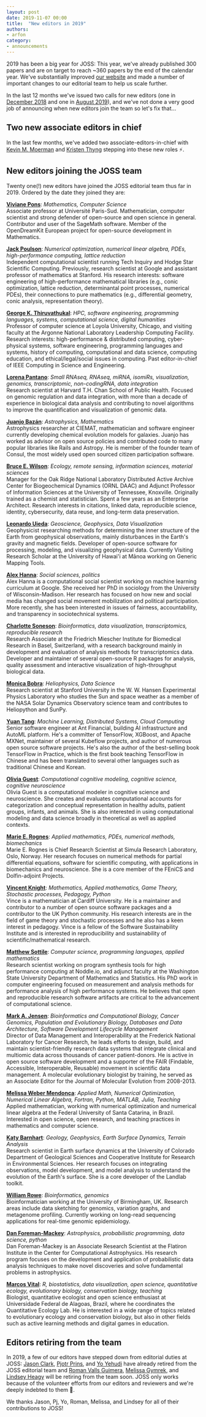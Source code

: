 ```yaml
---
layout: post
date: 2019-11-07 00:00
title:  "New editors in 2019"
authors:
- arfon
category:
- announcements
---
```


2019 has been a big year for JOSS: This year, we've already published 300 papers and are on target to reach ~360 papers by the end of the calendar year. We've substantially improved [our website](https://joss.theoj.org) and made a number of important changes to our editorial team to help us scale further.

In the last 12 months we've issued two calls for new editors (one in [December 2018](https://blog.joss.theoj.org/2018/12/call-for-editors) and one in [August 2019](https://blog.joss.theoj.org/2019/08/call-for-editors)), and we've not done a very good job of announcing when new editors join the team so let's fix that...

## Two new associate editors in chief

In the last few months, we've added two associate-editors-in-chief with [Kevin M. Moerman](https://kevinmoerman.org/) and [Kristen Thyng](http://kristenthyng.com/) stepping into these new roles ⚡.

## New editors joining the JOSS team

Twenty one(!) new editors have joined the JOSS editorial team thus far in 2019. Ordered by the date they joined they are:

[**Viviane Pons**](https://www.lri.fr/~pons/en/): _Mathematics, Computer Science_  
Associate professor at Université Paris-Sud. Mathematician, computer scientist and strong defender of open-source and open science in general. Contributor and user of the SageMath software. Member of the OpenDreamKit European project for open-source development in Mathematics.

[**Jack Poulson**](https://hodgestar.com/): _Numerical optimization, numerical linear algebra, PDEs, high-performance computing, lattice reduction_  
Independent computational scientist running Tech Inquiry and Hodge Star Scientific Computing. Previously, research scientist at Google and assistant professor of mathematics at Stanford. His research interests: software engineering of high-performance mathematical libraries (e.g., conic optimization, lattice reduction, determinantal point processes, numerical PDEs), their connections to pure mathematics (e.g., differential geometry, conic analysis, representation theory).

[**George K. Thiruvathukal**](https://luc.edu/cs/people/ftfaculty/gkt.shtml): _HPC, software engineering, programming languages, systems, computational science, digital humanities_  
Professor of computer science at Loyola University, Chicago, and visiting faculty at the Argonne National Laboratory Leadership Computing Facility. Research interests: high-performance & distributed computing, cyber-physical systems, software engineering, programming languages and systems, history of computing, computational and data science, computing education, and ethical/legal/social issues in computing. Past editor-in-chief of IEEE Computing in Science and Engineering.

[**Lorena Pantano**](https://lpantano.github.io/): _Small RNAseq, RNAseq, miRNA, isomiRs, visualization, genomics, transcriptomic, non-codingRNA, data integration_  
Research scientist at Harvard T.H. Chan School of Public Health. Focused on genomic regulation and data integration, with more than a decade of experience in biological data analysis and contributing to novel algorithms to improve the quantification and visualization of genomic data.

[**Juanjo Bazán**](http://juanjobazan.com/): _Astrophysics, Mathematics_  
Astrophysics researcher at CIEMAT, mathematician and software engineer currently developing chemical evolution models for galaxies. Juanjo has worked as advisor on open source policies and contributed code to many popular libraries like Rails and Astropy. He is member of the founder team of Consul, the most widely used open sourced citizen participation software.

[**Bruce E. Wilson**](https://www.ornl.gov/staff-profile/bruce-e-wilson): _Ecology, remote sensing, information sciences, material sciences_  
Manager for the Oak Ridge National Laboratory Distributed Active Archive Center for Biogeochemical Dynamics (ORNL DAAC) and Adjunct Professor of Information Sciences at the University of Tennessee, Knoxville. Originally trained as a chemist and statistician. Spent a few years as an Enterprise Architect. Research interests in citations, linked data, reproducible science, identity, cybersecurity, data reuse, and long-term data preservation.

[**Leonardo Uieda**](https://www.leouieda.com/): _Geoscience, Geophysics, Data Visualization_  
Geophysicist researching methods for determining the inner structure of the Earth from geophysical observations, mainly disturbances in the Earth's gravity and magnetic fields. Developer of open-source software for processing, modeling, and visualizing geophysical data. Currently Visiting Research Scholar at the University of Hawai'i at Mānoa working on Generic Mapping Tools.

[**Alex Hanna**](http://alex-hanna.com/): _Social sciences, politics_  
Alex Hanna is a computational social scientist working on machine learning curriculum at Google. She received her PhD in sociology from the University of Wisconsin-Madison. Her research has focused on how new and social media has changed social movement mobilization and political participation. More recently, she has been interested in issues of fairness, accountability, and transparency in sociotechnical systems.

[**Charlotte Soneson**](http://csoneson.github.io/): _Bioinformatics, data visualization, transcriptomics, reproducible research_  
Research Associate at the Friedrich Miescher Institute for Biomedical Research in Basel, Switzerland, with a research background mainly in development and evaluation of analysis methods for transcriptomics data. Developer and maintainer of several open-source R packages for analysis, quality assessment and interactive visualization of high-throughput biological data.

[**Monica Bobra**](http://stanford.edu/~mbobra): _Heliophysics, Data Science_  
Research scientist at Stanford University in the W. W. Hansen Experimental Physics Laboratory who studies the Sun and space weather as a member of the NASA Solar Dynamics Observatory science team and contributes to Heliopython and SunPy.

[**Yuan Tang**](https://terrytangyuan.github.io/about/): _Machine Learning, Distributed Systems, Cloud Computing_  
Senior software engineer at Ant Financial, building AI infrastructure and AutoML platform. He's a committer of TensorFlow, XGBoost, and Apache MXNet, maintainer of several Kubeflow projects, and author of numerous open source software projects. He's also the author of the best-selling book TensorFlow in Practice, which is the first book teaching TensorFlow in Chinese and has been translated to several other languages such as traditional Chinese and Korean.

[**Olivia Guest**](http://oliviaguest.com/): _Computational cognitive modeling, cognitive science, cognitive neuroscience_  
Olivia Guest is a computational modeler in cognitive science and neuroscience. She creates and evaluates computational accounts for categorization and conceptual representation in healthy adults, patient groups, infants, and animals. She is also interested in using computational modeling and data science broadly in theoretical as well as applied contexts.

[**Marie E. Rognes**](http://marierognes.org/): _Applied mathematics, PDEs, numerical methods, biomechanics_  
Marie E. Rognes is Chief Research Scientist at Simula Research Laboratory, Oslo, Norway. Her research focuses on numerical methods for partial differential equations, software for scientific computing, with applications in biomechanics and neuroscience. She is a core member of the FEniCS and Dolfin-adjoint Projects.

[**Vincent Knight**](https://vknight.org/): _Mathematics, Applied mathematics, Game Theory, Stochastic processes, Pedagogy, Python_  
Vince is a mathematician at Cardiff University. He is a maintainer and contributor to a number of open source software packages and a contributor to the UK Python community. His research interests are in the field of game theory and stochastic processes and he also has a keen interest in pedagogy. Vince is a fellow of the Software Sustainability Institute and is interested in reproducibility and sustainability of scientific/mathematical research.

[**Matthew Sottile**](http://noddle.io/): _Computer science, programming languages, applied mathematics_  
Research scientist working on program synthesis tools for high performance computing at Noddle.io, and adjunct faculty at the Washington State University Department of Mathematics and Statistics. His PhD work in computer engineering focused on measurement and analysis methods for performance analysis of high performance systems. He believes that open and reproducible research software artifacts are critical to the advancement of computational science.

[**Mark A. Jensen**](https://orcid.org/0000-0001-5215-101X): _Bioinformatics and Computational Biology, Cancer Genomics, Population and Evolutionary Biology, Databases and Data Architecture, Software Development Lifecycle Management_  
Director of Data Management and Interoperability at the Frederick National Laboratory for Cancer Research, he leads efforts to design, build, and maintain scientist-friendly research data systems that integrate clinical and multiomic data across thousands of cancer patient-donors. He is active in open source software development and a supporter of the FAIR (Findable, Accessible, Interoperable, Reusable) movement in scientific data management. A molecular evolutionary biologist by training, he served as an Associate Editor for the Journal of Molecular Evolution from 2008-2013.

[**Melissa Weber Mendonça**](http://mtm.ufsc.br/~melissa): _Applied Math, Numerical Optimization, Numerical Linear Algebra, Fortran, Python, MATLAB, Julia, Teaching_  
Applied mathematician, working with numerical optimization and numerical linear algebra at the Federal University of Santa Catarina, in Brazil. Interested in open science, open research, and teaching practices in mathematics and computer science.

[**Katy Barnhart**](https://github.com/kbarnhart): _Geology, Geophysics, Earth Surface Dynamics, Terrain Analysis_  
Research scientist in Earth surface dynamics at the University of Colorado Department of Geological Sciences and Cooperative Institute for Research in Environmental Sciences. Her research focuses on integrating observations, model development, and model analysis to understand the evolution of the Earth's surface. She is a core developer of the Landlab toolkit.

[**William Rowe**](http://willrowe.net/): _Bioinformatics, genomics_  
Bioinformatician working at the University of Birmingham, UK. Research areas include data sketching for genomics, variation graphs, and metagenome profiling. Currently working on long-read sequencing applications for real-time genomic epidemiology.

[**Dan Foreman-Mackey**](https://dfm.io/): _Astrophysics, probabilistic programming, data science, python_  
Dan Foreman-Mackey is an Associate Research Scientist at the Flatiron Institute in the Center for Computational Astrophysics. His research program focuses on the development and application of probabilistic data analysis techniques to make novel discoveries and solve fundamental problems in astrophysics.

[**Marcos Vital**](https://marcosvital.github.io/): _R, biostatistics, data visualization, open science, quantitative ecology, evolutionary biology, conservation biology, teaching_  
Biologist, quantitative ecologist and open science enthusiast at Universidade Federal de Alagoas, Brazil, where he coordinates the Quantitative Ecology Lab. He is interested in a wide range of topics related to evolutionary ecology and conservation biology, but also in other fields such as active learning methods and digital games in education.

## Editors retiring from the team

In 2019, a few of our editors have stepped down from editorial duties at JOSS: [Jason Clark](http://www.jasonclark.info/), [Pjotr Prins](http://thebird.nl/), and [Yo Yehudi](http://yo-yehudi.com/) have already retired from the JOSS editorial team and [Roman Valls Guimera](http://twitter.com/braincode), [Melissa Gymrek](http://gymreklab.com/), and [Lindsey Heagy](http://lindseyjh.ca/) will be retiring from the team soon. JOSS only works because of the volunteer efforts from our editors and reviewers and we're deeply indebted to them 💖.

We thanks Jason, Pj, Yo, Roman, Melissa, and Lindsey for all of their contributions to JOSS!
